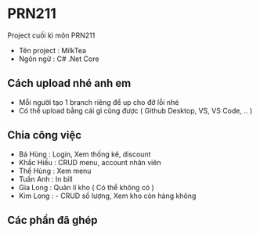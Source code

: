 # PRN211
Project cuối kì môn PRN211
- Tên project : MilkTea
- Ngôn ngữ : C# .Net Core

## Cách upload nhé anh em
- Mỗi người tạo 1 branch riêng để up cho đỡ lỗi nhé
- Có thể upload bằng cái gì cũng được ( Github Desktop, VS, VS Code, .. )

## Chia công việc
 - Bá Hùng : Login, Xem thống kê, discount
 - Khắc Hiếu : CRUD menu, account nhân viên
 - Thế Hùng : Xem menu
 - Tuấn Anh : In bill
 - Gia Long : Quản lí kho ( Có thể không có )
 - Kim Long : - CRUD số lượng, Xem kho còn hàng không

## Các phần đã ghép